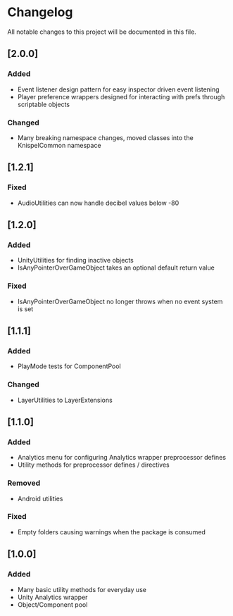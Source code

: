 # Changelog
All notable changes to this project will be documented in this file.

## [2.0.0]
### Added
- Event listener design pattern for easy inspector driven event listening
- Player preference wrappers designed for interacting with prefs through scriptable objects

### Changed
- Many breaking namespace changes, moved classes into the KnispelCommon namespace

## [1.2.1]
### Fixed
- AudioUtilities can now handle decibel values below -80

## [1.2.0]
### Added
- UnityUtilities for finding inactive objects
- IsAnyPointerOverGameObject takes an optional default return value

### Fixed
- IsAnyPointerOverGameObject no longer throws when no event system is set

## [1.1.1]
### Added
- PlayMode tests for ComponentPool

### Changed
- LayerUtilities to LayerExtensions

## [1.1.0]
### Added
- Analytics menu for configuring Analytics wrapper preprocessor defines
- Utility methods for preprocessor defines / directives

### Removed
- Android utilities

### Fixed
- Empty folders causing warnings when the package is consumed

## [1.0.0]
### Added
- Many basic utility methods for everyday use
- Unity Analytics wrapper
- Object/Component pool
